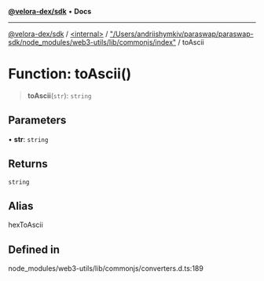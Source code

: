[**@velora-dex/sdk**](../../../../README.md) • **Docs**

***

[@velora-dex/sdk](../../../../globals.md) / [\<internal\>](../../../README.md) / ["/Users/andriishymkiv/paraswap/paraswap-sdk/node\_modules/web3-utils/lib/commonjs/index"](../README.md) / toAscii

# Function: toAscii()

> **toAscii**(`str`): `string`

## Parameters

• **str**: `string`

## Returns

`string`

## Alias

hexToAscii

## Defined in

node\_modules/web3-utils/lib/commonjs/converters.d.ts:189
